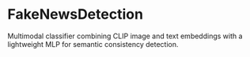 # FakeNewsDetection
Multimodal classifier combining CLIP image and text embeddings with a lightweight MLP for semantic consistency detection.
